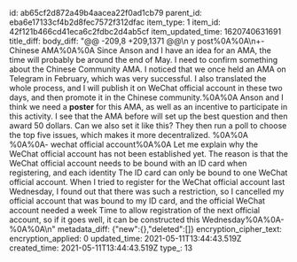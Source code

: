 id: ab65cf2d872a49b4aacea22f0ad1cb79
parent_id: eba6e17133cf4b2d8fec7572f312dfac
item_type: 1
item_id: 42f121b466cd41eca6c2fdbc2d4ab5cf
item_updated_time: 1620740631691
title_diff: 
body_diff: "@@ -209,8 +209,1371 @@\\n y post%0A%0A\\n+- Chinese AMA%0A%0A  Since Anson and I have an idea for an AMA, the time will probably be around the end of May. I need to confirm something about the Chinese Community AMA. I noticed that we once held an AMA on Telegram in February, which was very successful. I also translated the whole process, and I will publish it on WeChat official account in these two days, and then promote it in the Chinese community.%0A%0A  Anson and I think we need a **poster** for this AMA, as well as an incentive to participate in this activity. I see that the AMA before will set up the best question and then award 50 dollars. Can we also set it like this? They then run a poll to choose the top five issues, which makes it more decentralized. %0A%0A  %0A%0A- wechat official account%0A%0A  Let me explain why the WeChat official account has not been established yet.  The reason is that the WeChat official account needs to be bound with an ID card when registering, and each identity The ID card can only be bound to one WeChat official account. When I tried to register for the WeChat official account last Wednesday, I found out that there was such a restriction, so I cancelled my official account that was bound to my ID card, and the official WeChat account needed a week Time to allow registration of the next official account, so if it goes well, it can be constructed this Wednesday%0A%0A- %0A%0A\\n"
metadata_diff: {"new":{},"deleted":[]}
encryption_cipher_text: 
encryption_applied: 0
updated_time: 2021-05-11T13:44:43.519Z
created_time: 2021-05-11T13:44:43.519Z
type_: 13